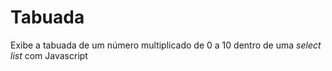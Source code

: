 # Tabuada

Exibe a tabuada de um número multiplicado de 0 a 10 dentro de uma _select list_ com Javascript